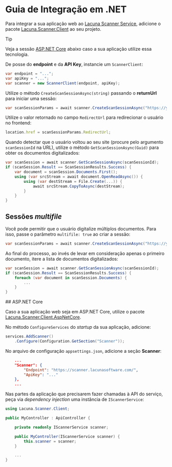 ﻿# Guia de Integração em .NET

Para integrar a sua aplicação web ao [Lacuna Scanner Service](../index.md), adicione o pacote [Lacuna.Scanner.Client](https://www.nuget.org/packages/Lacuna.Scanner.Client)
ao seu projeto.

> [!TIP]
> Veja a sessão [ASP.NET Core](#aspnet-core) abaixo caso a sua aplicação utilize essa tecnologia.

De posse do **endpoint** e da **API Key**, instancie um `ScannerClient`:

```cs
var endpoint = "...";
var apiKey = "...";
var scanner = new ScannerClient(endpoint, apiKey);
```

Utilize o método `CreateScanSessionAsync(string)` passando o **returnUrl** para iniciar uma sessão:

```cs
var scanSessionParams = await scanner.CreateScanSessionAsync("https://your-return-url/");
```

Utilize o valor retornado no campo `RedirectUrl` para redirecionar o usuário no frontend:

```js
location.href = scanSessionParams.RedirectUrl;
```

Quando detectar que o usuário voltou ao seu site (procure pelo argumento `scanSessionId` na URL), utilize o método `GetScanSessionAsync(Guid)` para obter os
documentos digitalizados:

```cs
var scanSession = await scanner.GetScanSessionAsync(scanSessionId);
if (scanSession.Result == ScanSessionResults.Success) {
	var document = scanSession.Documents.First();
	using (var srcStream = await document.OpenReadAsync()) {
		using (var destStream = File.Create(...)) {
			await srcStream.CopyToAsync(destStream);
		}
	}
}
```

## Sessões *multifile*

Você pode permitir que o usuário digitalize múltiplos documentos. Para isso, passe o parâmetro `multifile: true` ao criar a sessão:

```cs
var scanSessionParams = await scanner.CreateScanSessionAsync("https://your-return-url/", multifile: true);
```

Ao final do processo, ao invés de levar em consideração apenas o primeiro documento, itere a lista de documentos digitalizados:

```cs
var scanSession = await scanner.GetScanSessionAsync(scanSessionId);
if (scanSession.Result == ScanSessionResults.Success) {
	foreach (var document in scanSession.Documents) {
		...
	}
}
```

<a name="aspnet-core" />
## ASP.NET Core

Caso a sua aplicação web seja em ASP.NET Core, utilize o pacote [Lacuna.Scanner.Client.AspNetCore](https://www.nuget.org/packages/Lacuna.Scanner.Client.AspNetCore).

No método `ConfigureServices` do *startup* da sua aplicação, adicione:

```cs
services.AddScanner()
	.Configure(Configuration.GetSection("Scanner"));
```

No arquivo de configuração `appsettings.json`, adicione a seção **Scanner**:

```json
	...
	"Scanner": {
		"Endpoint": "https://scanner.lacunasoftware.com/",
		"ApiKey": "..."
	},
	...
```

Nas partes da aplicação que precisarem fazer chamadas à API do serviço, peça via *dependency injection* uma instância de `IScannerService`:

```cs
using Lacuna.Scanner.Client;

public MyController : ApiController {

	private readonly IScannerService scanner;

	public MyController(IScannerService scanner) {
		this.scanner = scanner;
	}

	...
}
```
